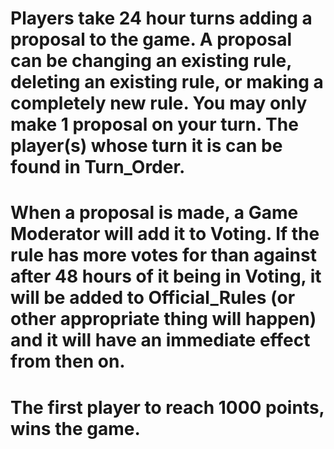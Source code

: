 # Players take 24 hour turns adding a proposal to the game. A proposal can be changing an existing rule, deleting an existing rule, or making a completely new rule. You may only make 1 proposal on your turn. The player(s) whose turn it is can be found in Turn_Order.  
# When a proposal is made, a Game Moderator will add it to Voting. If the rule has more votes for than against after 48 hours of it being in Voting, it will be added to Official_Rules (or other appropriate thing will happen) and it will have an immediate effect from then on.  
# The first player to reach 1000 points, wins the game.
